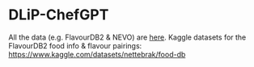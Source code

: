 # DLiP-ChefGPT

All the data (e.g. FlavourDB2 & NEVO) are [here](https://drive.google.com/drive/folders/1LWC3Z2t2s-kzQxeRheu12barWRCKMXCP).
Kaggle datasets for the FlavourDB2 food info & flavour pairings: https://www.kaggle.com/datasets/nettebrak/food-db

